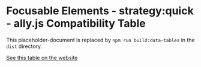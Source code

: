 
# Focusable Elements - strategy:quick - ally.js Compatibility Table

This placeholder-document is replaced by `npm run build:data-tables` in the `dist` directory.

[See this table on the website](http://allyjs.io/docs/data-tables/focusable.quick.html)
